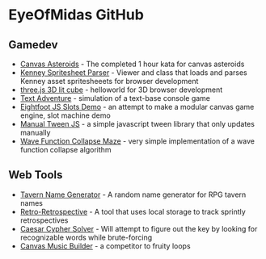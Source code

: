 # EyeOfMidas GitHub

## Gamedev
* [Canvas Asteroids](https://eyeofmidas.github.io/canvas-asteroids/asteroids.html) - The completed 1 hour kata for canvas asteroids
* [Kenney Spritesheet Parser](https://eyeofmidas.github.io/kenney-spritesheet-parser/spritesheet.html?path=assets&file=sprites.xml) - Viewer and class that loads and parses Kenney asset spritesheeets for browser development
* [three.js 3D lit cube](https://eyeofmidas.github.io/threejs-3d-cube/index.html) - helloworld for 3D browser development
* [Text Adventure](http://eyeofmidas.github.io/text-adventure/index.html) - simulation of a text-base console game
* [Eightfoot JS Slots Demo](http://eyeofmidas.github.io/eightfootjs/examples/slotmachine/index.html) - an attempt to make a modular canvas game engine, slot machine demo
* [Manual Tween JS](http://eyeofmidas.github.io/manualtween/index.html) - a simple javascript tween library that only updates manually
* [Wave Function Collapse Maze](https://eyeofmidas.github.io/wavefc-maze/index.html) - very simple implementation of a wave function collapse algorithm

## Web Tools
* [Tavern Name Generator](https://eyeofmidas.github.io/tavern-name-generator/index.html) - A random name generator for RPG tavern names
* [Retro-Retrospective](https://eyeofmidas.github.io/retro-retrospective/index.html) - A tool that uses local storage to track sprintly retrospectives
* [Caesar Cypher Solver](https://eyeofmidas.github.io/caesar-cypher-solver/index.html) - Will attempt to figure out the key by looking for recognizable words while brute-forcing
* [Canvas Music Builder](https://eyeofmidas.github.io/canvas-music-builder/index.html) - a competitor to fruity loops
